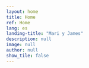 ```yaml
---
layout: home
title: Home
ref: Home
lang: es
landing-title: "Mari y James"
description: null
image: null
author: null
show_tile: false
---
```

